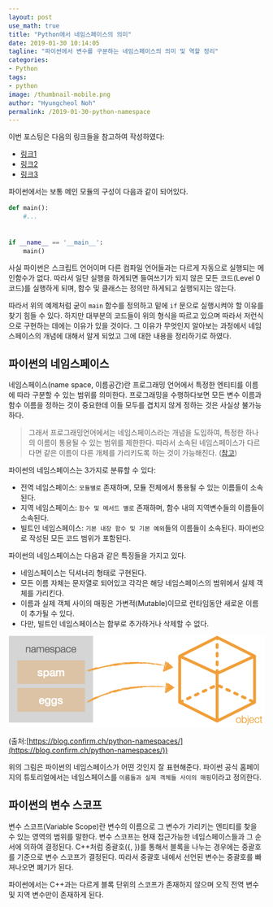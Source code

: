 ```yaml
---
layout: post
use_math: true
title: "Python에서 네임스페이스의 의미"
date: 2019-01-30 10:14:05
tagline: "파이썬에서 변수를 구분하는 네임스페이스의 의미 및 역할 정리"
categories:
- Python
tags:
- python
image: /thumbnail-mobile.png
author: "Hyungcheol Noh"
permalink: /2019-01-30-python-namespace
---
```


이번 포스팅은 다음의 링크들을 참고하여 작성하였다:
- [링크1](https://hashcode.co.kr/questions/3/if-__name__-__main__%EC%9D%80-%EC%99%9C%EC%93%B0%EB%82%98%EC%9A%94)
- [링크2](https://soooprmx.com/archives/5854)
- [링크3](https://blog.confirm.ch/python-namespaces/)

파이썬에서는 보통 메인 모듈의 구성이 다음과 같이 되어있다.

```python
def main():
    #...


if __name__ == '__main__':
    main()


```

사실 파이썬은 스크립트 언어이며 다른 컴파일 언어들과는 다르게 자동으로 실행되는 메인함수가 없다. 따라서 일단 실행을 하게되면 들여쓰기가 되지 않은 모든 코드(Level 0 코드)를 실행하게 되며, 함수 및 클래스는 정의만 하게되고 실행되지는 않는다.

따라서 위의 예제처럼 굳이 `main` 함수를 정의하고 밑에 `if` 문으로 실행시켜야 할 이유를 찾기 힘들 수 있다. 하지만 대부분의 코드들이 위의 형식을 따르고 있으며 따라서 저런식으로 구현하는 데에는 이유가 있을 것이다. 그 이유가 무엇인지 알아보는 과정에서 네임스페이스의 개념에 대해서 알게 되었고 그에 대한 내용을 정리하기로 하였다.

## 파이썬의 네임스페이스
네임스페이스(name space, 이름공간)란 프로그래밍 언어에서 특정한 엔티티를 이름에 따라 구분할 수 있는 범위를 의미한다. 프로그래밍을 수행하다보면 모든 변수 이름과 함수 이름을 정하는 것이 중요한데 이들 모두를 겹치지 않게 정하는 것은 사실상 불가능하다. 

> 그래서 프로그래밍언어에서는 네임스페이스라는 개념을 도입하여, 특정한 하나의 이름이 통용될 수 있는 범위를 제한한다. 따라서 소속된 네임스페이스가 다르다면 같은 이름이 다른 개체를 가리키도록 하는 것이 가능해진다. ([참고](https://soooprmx.com/archives/5854))

파이썬의 네임스페이스는 3가지로 분류할 수 있다:
- 전역 네임스페이스: `모듈별로` 존재하며, 모듈 전체에서 통용될 수 있는 이름들이 소속된다.
- 지역 네임스페이스: `함수 및 메서드 별로` 존재하며, 함수 내의 지역변수들의 이름들이 소속된다.
- 빌트인 네임스페이스: `기본 내장 함수 및 기본 예외`들의 이름들이 소속된다. 파이썬으로 작성된 모든 코드 범위가 포함된다.

파이썬의 네임스페이스는 다음과 같은 특징들을 가지고 있다.
- 네임스페이스는 딕셔너리 형태로 구현된다.
- 모든 이름 자체는 문자열로 되어있고 각각은 해당 네임스페이스의 범위에서 실제 객체를 가리킨다.
- 이름과 실제 객체 사이의 매핑은 가변적(Mutable)이므로 런타임동안 새로운 이름이 추가될 수 있다.
- 다만, 빌트인 네임스페이스는 함부로 추가하거나 삭제할 수 없다.

![](/assets/img/2019-01-30-python-namespace/01.png)

(출처:[https://blog.confirm.ch/python-namespaces/](https://blog.confirm.ch/python-namespaces/))

위의 그림은 파이썬의 네임스페이스가 어떤 것인지 잘 표현해준다. 파이썬 공식 홈페이지의 튜토리얼에서는 네임스페이스를 `이름들과 실제 객체들 사이의 매핑`이라고 정의한다.

## 파이썬의 변수 스코프
변수 스코프(Variable Scope)란 변수의 이름으로 그 변수가 가리키는 엔티티를 찾을 수 있는 영역의 범위를 말한다. 변수 스코프는 현재 접근가능한 네임스페이스들과 그 순서에 의하여 결정된다. C++처럼 중괄호(\{, \})를 통해서 블록을 나누는 경우에는 중괄호를 기준으로 변수 스코프가 결정된다. 따라서 중괄호 내에서 선언된 변수는 중괄호를 빠져나오면 폐기가 된다.

파이썬에서는 C++과는 다르게 블록 단위의 스코프가 존재하지 않으며 오직 전역 변수 및 지역 변수만이 존재하게 된다.

